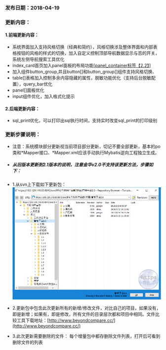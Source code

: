 ### 发布日期：2018-04-19

### 更新内容：

#### 1.前端更新内容：
* 系统界面加入支持风格切换（经典和简约），风格切换涉及整体界面和内部表格按钮的风格的样式的切换，加入自定义控制顶部导航数据显示与否的开关，系统左侧导航搜索工具优化
* index_card首页加入panel面板的布局功能[[panel\_container标签【2.2】](/ji-ben-biao-dan-kong-jian/panelcontainer-biao-qian-3010-2-2.md)]
* 加入组件button_group,并且button[]和button_group[]组件支持风格切换、
* table[]表格加入控制多余内容隐藏的属性，脱敏功能优化（支持后台脱敏配置），query_bar优化
* panel[]面板优化
* input组件优化，加入格式化提示
#### 2.后端更新内容：
* sql_print优化，可以打印出sql执行时间，支持实时改变sql_print的打印级别
### 更新步骤说明：
* 注意：系统模块部分更新视当前项目部分更新，切记不要全部更新，基本的po类和\*Mapper接口、\*Mapper.xml应该手动执行Mybatis逆向工程独立生成。
* ##### 从旧版本更新到2.1版本的说明，注意金华v2.0不支持该更新方法，步骤如下：
* 1.从svn上下载如下更新包：  
![](/assets/v2.0-1.png)
* 2.更新包中包含此次更新所有的新增/修改文件，对比自己的项目，如果没有，即是新增；如果有，即是修改，所有文件的目录层次都和项目中相同。文件比较工具下载地址：[http://www.beyondcompare.cc/](http://www.beyondcompare.cc/)

* 3.此次更新需要删除的文件：
  每个增量包中都存删除文件列表，打开后可看到删除文件的列表














